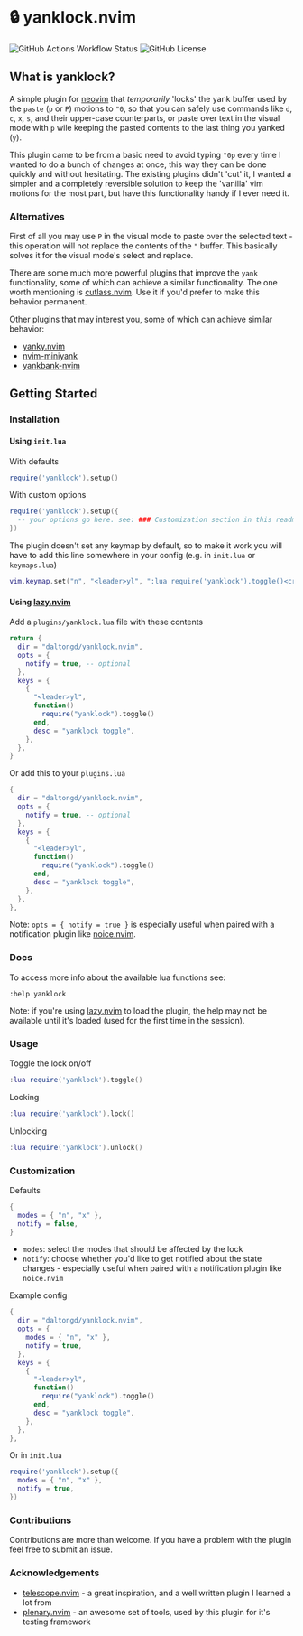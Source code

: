 # 🔒 yanklock.nvim

![GitHub Actions Workflow Status](https://img.shields.io/github/actions/workflow/status/daltongd/yanklock.nvim/run_tests.yml?style=for-the-badge&logo=github&label=tests&labelColor=%23aa55aa)
![GitHub License](https://img.shields.io/github/license/daltongd/yanklock.nvim?style=for-the-badge&logo=opensourceinitiative)

## What is yanklock?

A simple plugin for [neovim](https://neovim.io/) that *temporarily* 'locks' the yank buffer used by the `paste` (`p` or `P`) motions to `"0`, so that you can safely use commands like `d`, `c`, `x`, `s`, and their upper-case counterparts, or paste over text in the visual mode with `p` wile keeping the pasted contents to the last thing you yanked (`y`).

This plugin came to be from a basic need to avoid typing `"0p` every time I wanted to do a bunch of changes at once, this way they can be done quickly and without hesitating. The existing plugins didn't 'cut' it, I wanted a simpler and a completely reversible solution to keep the 'vanilla' vim motions for the most part, but have this functionality handy if I ever need it.

### Alternatives

First of all you may use `P` in the visual mode to paste over the selected text - this operation will not replace the contents of the `"` buffer. This basically solves it for the visual mode's select and replace.

There are some much more powerful plugins that improve the `yank` functionality, some of which can achieve a similar functionality. The one worth mentioning is [cutlass.nvim](https://github.com/gbprod/cutlass.nvim). Use it if you'd prefer to make this behavior permanent.

Other plugins that may interest you, some of which can achieve similar behavior:

- [yanky.nvim](https://github.com/gbprod/yanky.nvim)
- [nvim-miniyank](https://github.com/bfredl/nvim-miniyank)
- [yankbank-nvim](https://github.com/ptdewey/yankbank-nvim)

## Getting Started

### Installation

#### Using `init.lua`

With defaults

```lua
require('yanklock').setup()
```

With custom options

```lua
require('yanklock').setup({
  -- your options go here. see: ### Customization section in this readme
})
```

The plugin doesn't set any keymap by default, so to make it work you will have to add this line somewhere in your config (e.g. in `init.lua` or `keymaps.lua`)

```lua
vim.keymap.set("n", "<leader>yl", ":lua require('yanklock').toggle()<cr>", { desc = "yanklock toggle" })
```

#### Using [lazy.nvim](https://github.com/folke/lazy.nvim)

Add a `plugins/yanklock.lua` file with these contents

```lua
return {
  dir = "daltongd/yanklock.nvim",
  opts = {
    notify = true, -- optional
  },
  keys = {
    {
      "<leader>yl",
      function()
        require("yanklock").toggle()
      end,
      desc = "yanklock toggle",
    },
  },
}
```

Or add this to your `plugins.lua`

```lua
{
  dir = "daltongd/yanklock.nvim",
  opts = {
    notify = true, -- optional
  },
  keys = {
    {
      "<leader>yl",
      function()
        require("yanklock").toggle()
      end,
      desc = "yanklock toggle",
    },
  },
},
```

Note: `opts = { notify = true }` is especially useful when paired with a notification plugin like [noice.nvim](https://github.com/folke/noice.nvim).

### Docs

To access more info about the available lua functions see:

```vim
:help yanklock
```

Note: if you're using [lazy.nvim](https://github.com/folke/lazy.nvim) to load the plugin, the help may not be available until it's loaded (used for the first time in the session).

### Usage

Toggle the lock on/off

```lua
:lua require('yanklock').toggle()
```

Locking

```lua
:lua require('yanklock').lock()
```

Unlocking

```lua
:lua require('yanklock').unlock()
```

### Customization

Defaults

```lua
{
  modes = { "n", "x" },
  notify = false,
}
```

- `modes`: select the modes that should be affected by the lock
- `notify`: choose whether you'd like to get notified about the state changes - especially useful when paired with a notification plugin like `noice.nvim`

Example config

```lua
{
  dir = "daltongd/yanklock.nvim",
  opts = {
    modes = { "n", "x" },
    notify = true,
  },
  keys = {
    {
      "<leader>yl",
      function()
        require("yanklock").toggle()
      end,
      desc = "yanklock toggle",
    },
  },
},
```

Or in `init.lua`

```lua
require('yanklock').setup({
  modes = { "n", "x" },
  notify = true,
})
```

### Contributions

Contributions are more than welcome. If you have a problem with the plugin feel free to submit an issue.

### Acknowledgements

- [telescope.nvim](https://github.com/nvim-telescope/telescope.nvim) - a great inspiration, and a well written plugin I learned a lot from
- [plenary.nvim](https://github.com/nvim-lua/plenary.nvim) - an awesome set of tools, used by this plugin for it's testing framework
